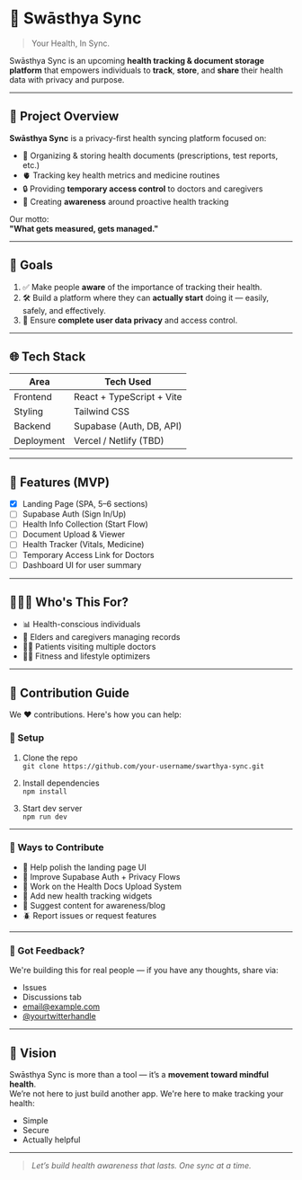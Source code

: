 # 🧠 Swāsthya Sync

> Your Health, In Sync.

Swāsthya Sync is an upcoming **health tracking & document storage platform** that empowers individuals to **track**, **store**, and **share** their health data with privacy and purpose.

---

## 🚀 Project Overview

**Swāsthya Sync** is a privacy-first health syncing platform focused on:

- 📂 Organizing & storing health documents (prescriptions, test reports, etc.)
- 🫀 Tracking key health metrics and medicine routines
- 🔒 Providing **temporary access control** to doctors and caregivers
- 📣 Creating **awareness** around proactive health tracking

Our motto:  
**"What gets measured, gets managed."**

---

## 🎯 Goals

1. ✅ Make people **aware** of the importance of tracking their health.
2. 🛠️ Build a platform where they can **actually start** doing it — easily, safely, and effectively.
3. 🔐 Ensure **complete user data privacy** and access control.

---

## 🌐 Tech Stack

| Area        | Tech Used               |
|-------------|--------------------------|
| Frontend    | React + TypeScript + Vite |
| Styling     | Tailwind CSS             |
| Backend     | Supabase (Auth, DB, API) |
| Deployment  | Vercel / Netlify (TBD)   |

---

## 📱 Features (MVP)

- [x] Landing Page (SPA, 5–6 sections)
- [ ] Supabase Auth (Sign In/Up)
- [ ] Health Info Collection (Start Flow)
- [ ] Document Upload & Viewer
- [ ] Health Tracker (Vitals, Medicine)
- [ ] Temporary Access Link for Doctors
- [ ] Dashboard UI for user summary

---

## 🧑‍🤝‍🧑 Who's This For?

- 📊 Health-conscious individuals
- 👵 Elders and caregivers managing records
- 👩‍⚕️ Patients visiting multiple doctors
- 🏃‍♂️ Fitness and lifestyle optimizers

---

## 🤝 Contribution Guide

We ❤️ contributions. Here's how you can help:

### 🔧 Setup
1. Clone the repo  
   `git clone https://github.com/your-username/swarthya-sync.git`

2. Install dependencies  
   `npm install`

3. Start dev server  
   `npm run dev`

---

### 🌱 Ways to Contribute

- 🎨 Help polish the landing page UI
- 🔐 Improve Supabase Auth + Privacy Flows
- 📂 Work on the Health Docs Upload System
- 🧪 Add new health tracking widgets
- 🧠 Suggest content for awareness/blog
- 🪲 Report issues or request features

---

### 📢 Got Feedback?

We're building this for real people — if you have any thoughts, share via:

- Issues
- Discussions tab
- [email@example.com](mailto:email@example.com)
- [@yourtwitterhandle](https://twitter.com/yourtwitterhandle)

---

## 🔮 Vision

Swāsthya Sync is more than a tool — it’s a **movement toward mindful health**.  
We’re not here to just build another app. We're here to make tracking your health:

- Simple  
- Secure  
- Actually helpful

---

> *Let’s build health awareness that lasts. One sync at a time.*